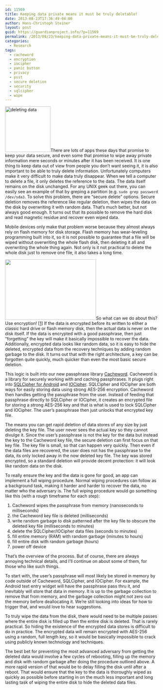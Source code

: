```yaml
---
id: 11569
title: Keeping data private means it must be truly deletable!
date: 2013-08-23T17:36:49-04:00
author: Hans-Christoph Steiner
layout: post
guid: https://guardianproject.info/?p=11569
permalink: /2013/08/23/keeping-data-private-means-it-must-be-truly-deletable/
categories:
  - Research
tags:
  - cacheword
  - encryption
  - iocipher
  - panic button
  - privacy
  - psst
  - secure deletion
  - security
  - sqlcipher
  - wipe
---
```

[<img src="https://guardianproject.info/wp-content/uploads/2013/08/erase-hard-drive-150x150.jpg" alt="deleting data" width="150" height="150" class="alignright size-thumbnail wp-image-11598" />](https://guardianproject.info/wp-content/uploads/2013/08/erase-hard-drive.jpg)There are lots of apps these days that promise to keep your data secure, and even some that promise to wipe away private information mere seconds or minutes after it has been received. It is one thing to keep data out of view from people you don’t want seeing it, it is also important to be able to truly delete information. Unfortunately computers make it very difficult to make data truly disappear. When we tell a computer to delete a file, it only deletes the reference to the data. The data itself remains on the disk unchanged. For any UNIX geek out there, you can easily see an example of that by greping a partition (e.g. `sudo grep password /dev/sda3`. To solve this problem, there are “secure delete” options. Secure deletion removes the reference like regular deletion, then wipes the data on the disk by overwriting it with random data. That’s much better, but not always good enough. It turns out that its possible to remove the hard disk and read magnetic residue and recover even wiped data.

Mobile devices only make that problem worse because they almost always rely on flash memory for disk storage. Flash memory has wear-leveling programming built into it, so it is not possible to guarantee that a file will be wiped without overwriting the whole flash disk, then deleting it all and overwriting the whole thing again. Not only is it not practical to delete the whole disk just to remove one file, it also takes a long time.

[<img src="https://guardianproject.info/wp-content/uploads/2013/08/coldbootattack-300x199.jpg" alt="" width="300" height="199" class="alignleft size-medium wp-image-11600" srcset="https://guardianproject.info/wp-content/uploads/2013/08/coldbootattack-300x199.jpg 300w, https://guardianproject.info/wp-content/uploads/2013/08/coldbootattack.jpg 1024w" sizes="(max-width: 300px) 100vw, 300px" />](https://guardianproject.info/wp-content/uploads/2013/08/coldbootattack.jpg)So what can we do about this? Use encryption! [<a href="http://citeseerx.ist.psu.edu/viewdoc/summary?doi=10.1.1.225.6872" title="Secure Data Deletion for USB Flash Memory (2011)" target="_blank">1</a>] If the data is encrypted before its written to either a classic hard drive or flash memory disk, then the actual data is never on the disk itself. If the data is encrypted with a good passphrase, then just “forgetting” the key will make it basically impossible to recover the data. Additionally, encrypted data looks like random data, so it is easy to hide the deleted, encrypted data from the recovery techniques by adding random garbage to the disk. It turns out that with the right architecture, a key can be forgotten quite quickly, much quicker than even the most basic secure deletion.

This logic is built into our new passphrase library <a href="https://github.com/guardianproject/cacheword" target="_blank">Cacheword</a>. Cacheword is a library for securely working with and caching passphrases. It plugs right into <a href="https://guardianproject.info/code/sqlcipher" target="_blank">SQLCipher for Android</a> and <a href="https://guardianproject.info/code/iocipher" target="_blank">IOCipher</a>. SQLCipher and IOCipher are both ways for easily storing data using strong AES-256 encryption. Cacheword then handles getting the passphrase from the user. Instead of feeding that passphrase directly to SQLCipher or IOCipher, it creates an encrypted file for storing a strong AES-256 key and that is what is used to lock SQLCipher and IOCipher. The user’s passphrase then just unlocks that encrypted key file.

The means you can get rapid deletion of data stores of any size by just deleting the key file. The user never sees the actual key so they cannot divulge it. Since the user’s passphrase is not the key for the data but instead the key to the Cacheword key file, the secure deletion can first focus on that key file. The key file is small, so that can happen very quickly. Then even if the data files are recovered, the user does not has the passphrase to the data, its only locked away in the now deleted key file. The key was stored encrypted, so a standard deletion will provide decent protection: it will look like random data on the disk.

To really ensure the key and the data is gone for good, an app can implement a full wiping procedure. Normal wiping procedures can follow as a background task, making it harder and harder to recover the data, no matter who the adversary is. The full wiping procedure would go something like this (with a rough timeframe for each step):

  1. Cacheword wipes the passphrase from memory (nanoseconds to milliseconds)
  2. the Cacheword key file is deleted (milliseconds)
  3. write random garbage to disk patterned after the key file to obscure the deleted key file (milliseconds to minutes)
  4. delete the SQLCipher/IOCipher data files (seconds to minutes)
  5. fill entire memory (RAM) with random garbage (minutes to hours)
  6. fill entire disk with random garbage (hours)
  7. power off device

That’s the overview of the process. But of course, there are always annoying technical details, and I’ll continue on about some of them, for those who like such things.

To start with, the user’s passphrase will most likely be stored in memory by code outside of Cacheword, SQLCipher, and IOCipher. For example, the Android text entry widget will have the passphrase pass thru it, and inevitably will store that data in memory. It is up to the garbage collection to remove that from memory, and the garbage collection might not zero out the memory before deallocating it. We’re still looking into ideas for how to trigger that, and would love to hear suggestions.

To truly wipe the data from the disk, there would need to be multiple passes where the entire disk is filled up then the entire disk is deleted. That is rarely practical. So hiding the existence of the encrypted data stores is difficult to do in practice. The encrypted data will remain encrypted with AES-256 using a random, full length key, so it would be basically impossible to crack using publicly known technology and techniques.

The best bet for preventing the most advanced adversary from getting the deleted data would involve a few cycles of rebooting, filling up the memory and disk with random garbage after doing the procedure outlined above. A more rapid version of that would be to delay filling the disk until after a reboot. That would ensure that the key to the data is thoroughly wiped as quickly as possible before starting in on the much less important and long lasting task of wiping the entire disk to hide the deleted data files.